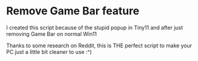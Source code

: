 # Remove Game Bar feature

I created this script because of the stupid popup in Tiny11 and after just removing Game Bar on normal Win11

Thanks to some research on Reddit, this is THE perfect script to make your PC just a little bit cleaner to use :^)
